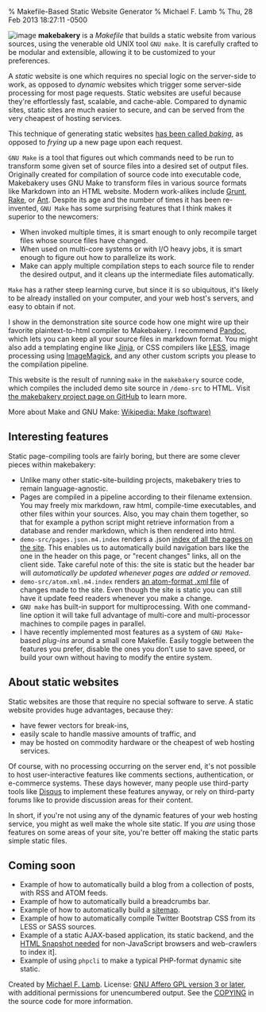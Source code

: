 % Makefile-Based Static Website Generator
% Michael F. Lamb
% Thu, 28 Feb 2013 18:27:11 -0500

![image][] **makebakery** is a *Makefile* that builds a static website from various sources, using the venerable old UNIX tool `GNU make`. It is carefully crafted to be modular and extensible, allowing it to be customized to your preferences.

A *static* website is one which requires no special logic on the server-side to work, as opposed to *dynamic* websites which trigger some server-side processing for most page requests. Static websites are useful because they're effortlessly fast, scalable, and cache-able. Compared to dynamic sites, static sites are much easier to secure, and can be served from the very cheapest of hosting services.

This technique of generating static websites [has been called *baking*][baking], as opposed to *frying* up a new page upon each request.

`GNU Make` is a tool that figures out which commands need to be run to transform some given set of source files into a desired set of output files. Originally created for compilation of source code into executable code, Makebakery uses GNU Make to transform files in various source formats like Markdown into an HTML website. Modern work-alikes include [Grunt][], [Rake][], or [Ant][]. Despite its age and the number of times it has been re-invented, `GNU Make` has some surprising features that I think makes it superior to the newcomers:

- When invoked multiple times, it is smart enough to only recompile target files whose source files have changed.
- When used on multi-core systems or with I/O heavy jobs, it is smart enough to figure out how to parallelize its work.
- Make can apply multiple compilation steps to each source file to render the desired output, and it cleans up the intermediate files automatically.

`Make` has a rather steep learning curve, but since it is so ubiquitous, it's likely to be already installed on your computer, and your web host's servers, and easy to obtain if not.

I show in the demonstration site source code how one might wire up their favorite plaintext-to-html compiler to Makebakery. I recommend [Pandoc][], which lets you can keep all your source files in markdown format. You might also add a templating engine like [Jinja][], or CSS compilers like [LESS][], image processing using [ImageMagick][], and any other custom scripts you please to the compilation pipeline.

This website is the result of running `make` in the `makebakery` source code, which compiles the included demo site source in `/demo-src` to HTML. Visit [the makebakery project page on GitHub][github/makebakery] to learn more.

More about Make and GNU Make: [Wikipedia: Make (software)][W:Make]

## Interesting features

Static page-compiling tools are fairly boring, but there are some clever pieces within makebakery:

- Unlike many other static-site-building projects, makebakery tries to remain language-agnostic.
- Pages are compiled in a pipeline according to their filename extension. You may freely mix markdown, raw html, compile-time executables, and other files within your sources. Also, you may chain them together, so that for example a python script might retrieve information from a database and render markdown, which is then rendered into html.
- `demo-src/pages.json.m4.index` renders a .json [index of all the pages on the site](pages.json). This enables us to automatically build navigation bars like the one in the header on this page, or "recent changes" links, all on the client side. Take careful note of this: the site is static but the header bar will *automatically be updated whenever pages are added or removed*.
- `demo-src/atom.xml.m4.index` renders [an atom-format .xml file](atom.xml) of changes made to the site. Even though the site is static you can still have it update feed readers whenever you make a change.
- `GNU make` has built-in support for multiprocessing. With one command-line option it will take full advantage of multi-core and multi-processor machines to compile pages in parallel.
- I have recently implemented most features as a system of `GNU Make`-based *plug-ins* around a small core Makefile. Easily toggle between the features you prefer, disable the ones you don't use to save speed, or build your own without having to modify the entire system.

## About static websites

Static websites are those that require no special software to serve. A static website provides huge advantages, because they:

- have fewer vectors for break-ins, 
- easily scale to handle massive amounts of traffic, and 
- may be hosted on commodity hardware or the cheapest of web hosting services.

Of course, with no processing occurring on the server end, it's not possible to host user-interactive features like comments sections, authentication, or e-commerce systems. These days however, many people use third-party tools like [Disqus](http://disqus.com) to implement these features anyway, or rely on third-party forums like to provide discussion areas for their content.

In short, if you're not using any of the dynamic features of your web hosting service, you might as well make the whole site static. If you _are_ using those features on some areas of your site, you're better off making the static parts simple static files.

## Coming soon

- Example of how to automatically build a blog from a collection of posts, with RSS and ATOM feeds.
- Example of how to automatically build a breadcrumbs bar.
- Example of how to automatically build a [sitemap][].
- Example of how to automatically compile Twitter Bootstrap CSS from its LESS or SASS sources.
- Example of a static AJAX-based application, its static backend, and the [HTML Snapshot needed][ajax-crawling] for non-JavaScript browsers and web-crawlers to index it].
- Example of using `phpcli` to make a typical PHP-format dynamic site static.

Created by [Michael F. Lamb][]. License: [GNU Affero GPL version 3 or later][], with additional permissions for unencumbered output. See the [COPYING][] in the source code for more information.

[image]: http://lorempixel.com/400/400/cats/Placeholder%20Image/{.pull-right}
[baking]: examples/whats-in-a-name/
[Grunt]: gruntjs.com
[Rake]: http://rake.rubyforge.org
[Ant]: http://ant.apache.org
[Pandoc]: http://johnmacfarlane.net/pandoc/
[Jinja]: http://jinja.pocoo.org/
[LESS]: http://lesscss.org/
[ImageMagick]: http://www.imagemagick.org
[github/makebakery]: https://github.com/datagrok/makebakery
[W:Make]: https://en.wikipedia.org/wiki/Make_%28software%29
[sitemap]: http://www.sitemaps.org
[ajax-crawling]: https://developers.google.com/webmasters/ajax-crawling/docs/learn-more
[Michael F. Lamb]: https://datagrok.org
[GNU Affero GPL version 3 or later]: https://www.gnu.org/licenses/agpl-3.0.html
[COPYING]: https://github.com/datagrok/makebakery/blob/master/COPYING.md
